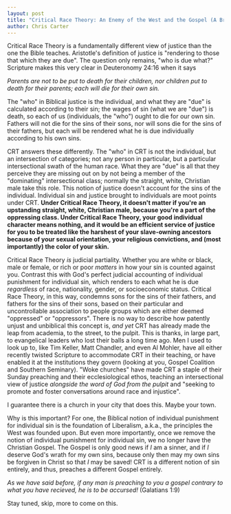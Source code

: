```yaml
---
layout: post
title: "Critical Race Theory: An Enemy of the West and the Gospel (A Brief Examination)"
author: Chris Carter
---
```


Critical Race Theory is a fundamentally different view of justice than the one the Bible teaches. Aristotle's definition of justice is "rendering to those that which they are due". The question only remains, "who is due what?" Scripture makes this very clear in Deuteronomy 24:16 when it says

_Parents are not to be put to death for their children, nor children put to death for their parents; each will die for their own sin._

The "who" in Biblical justice is the individual, and what they are "due" is calculated according to their sin; the wages of sin (what we are "due") is death, so each of us (individuals, the "who") ought to die for our own sin. Fathers will not die for the sins of their sons, nor will sons die for the sins of their fathers, but each will be rendered what he is due individually according to his own sins.

CRT answers these differently. The "who" in CRT is not the individual, but an intersection of categories; not any person in particular, but a particular intersectional swath of the human race. What they are "due" is all that they perceive they are missing out on by not being a member of the "dominating" intersectional class; normally the straight, white, Christian male take this role. This notion of justice doesn't account for the sins of the individual. Individual sin and justice brought to individuals are moot points under CRT. **Under Critical Race Theory, it doesn't matter if you're an upstanding straight, white, Christian male, because you're a part of the oppressing class. Under Critical Race Theory, your good individual character means nothing, and it would be an efficient service of justice for you to be treated like the harshest of your slave-owning ancestors because of your sexual orientation, your religious convictions, and (most importantly) the color of your skin.**

Critical Race Theory _is_ judicial partiality. Whether you are white or black, male or female, or rich or poor _matters_ in how your sin is counted against you. Contrast this with God's perfect judicial accounting of individual punishment for individual sin, which renders to each what he is due _regardless_ of race, nationality, gender, or socioeconomic status. Critical Race Theory, in this way, condemns sons for the sins of their fathers, and fathers for the sins of their sons, based on their particular and uncontrollable association to people groups which are either deemed "oppressed" or "oppressors". There is no way to describe how patently unjust and unbiblical this concept is, _and yet_ CRT has already made the leap from academia, to the street, to the pulpit. This is thanks, in large part, to evangelical leaders who lost their balls a long time ago. Men I used to look up to, like Tim Keller, Matt Chandler, and even Al Mohler, have all either recently twisted Scripture to accommodate CRT in their teaching, or have enabled it at the institutions they govern (looking at you, Gospel Coalition and Southern Seminary). "Woke churches" have made CRT a staple of their Sunday preaching and their ecclesiological ethos, teaching an intersectional view of justice _alongside the word of God from the pulpit_ and "seeking to promote and foster conversations around race and injustice".

I guarantee there is a church in your city that does this. Maybe your town.

Why is this important? For one, the Biblical notion of individual punishment for individual sin is the foundation of Liberalism, a.k.a., the principles the West was founded upon. But even more importantly, once we remove the notion of individual punishment for individual sin, we no longer have the Christian Gospel. The Gospel is only good news if _I_ am a sinner, and if _I_ deserve God's wrath for my own sins, because only then may my own sins be forgiven in Christ so that _I_ may be saved! CRT is a different notion of sin entirely, and thus, preaches a different Gospel entirely.

_As we have said before, if any man is preaching to you a gospel contrary to what you have recieved, he is to be accursed!_ (Galatians 1:9)

Stay tuned, skip, more to come on this. 
